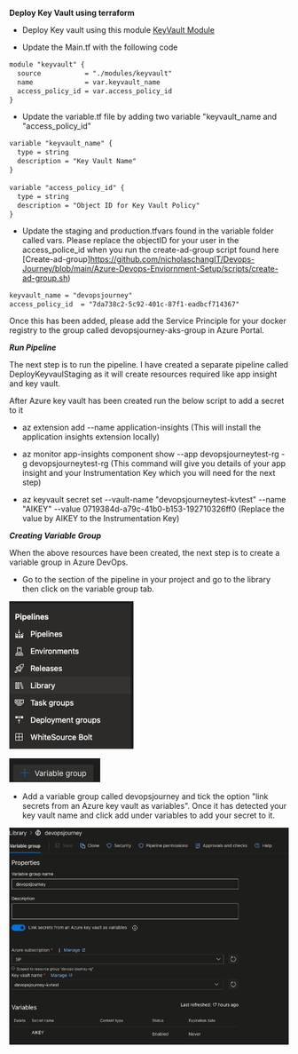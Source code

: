 **Deploy Key Vault using terraform**

- Deploy Key vault using this module [KeyVault Module](https://github.com/nicholaschangIT/Devops-Journey/tree/main/Deploy-To-AKS/terraform/modules/keyvault)

- Update the Main.tf with the following code 

```
module "keyvault" {
  source           = "./modules/keyvault"
  name             = var.keyvault_name
  access_policy_id = var.access_policy_id
}
```
- Update the variable.tf file by adding two variable "keyvault_name and "access_policy_id"

```
variable "keyvault_name" {
  type = string
  description = "Key Vault Name"
}

variable "access_policy_id" {
  type = string
  description = "Object ID for Key Vault Policy"
}

```
- Update the staging and production.tfvars found in the variable folder called vars. Please replace the objectID for your user in the access_police_id when you run the create-ad-group script found here [Create-ad-group]https://github.com/nicholaschangIT/Devops-Journey/blob/main/Azure-Devops-Enviornment-Setup/scripts/create-ad-group.sh)

```
keyvault_name = "devopsjourney"
access_policy_id  = "7da738c2-5c92-401c-87f1-eadbcf714367" 

```

Once this has been added, please add the Service Principle for your docker registry to the group called devopsjourney-aks-group in Azure Portal. 


***Run Pipeline***

The next step is to run the pipeline. I have created a separate pipeline called DeployKeyvaulStaging as it will create resources required like app insight and key vault. 

After Azure key vault has been created run the below script to add a secret to it  

- az extension add --name application-insights (This will install the application insights extension locally)

- az monitor app-insights component show --app devopsjourneytest-rg -g devopsjourneytest-rg   (This command will give you details of your app insight and your Instrumentation Key which you will need for the next step)

- az keyvault secret set --vault-name "devopsjourneytest-kvtest" --name "AIKEY" --value 0719384d-a79c-41b0-b153-192710326ff0 (Replace the value by AIKEY to the Instrumentation Key)

***Creating Variable Group***

When the above resources have been created, the next step is to create a variable group in Azure DevOps. 

- Go to the section of the pipeline in your project and go to the library then click on the variable group tab. 

![](/Deploy-To-AKS/images/library.png)

![](/Deploy-To-AKS/images/variablegroup.png)


- Add a variable group called devopsjourney and tick the option "link secrets from an Azure key vault as variables". Once it has detected your key vault name and click add under variables to add your secret to it. 

![](/Deploy-To-AKS/images/addkeyvaultsecrets.png)


